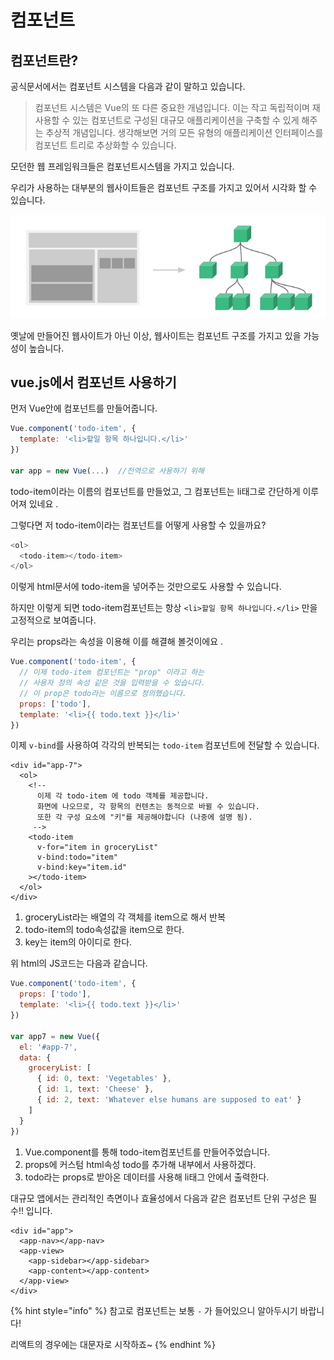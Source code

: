 # 컴포넌트

## 컴포넌트란?

공식문서에서는 컴포넌트 시스템을 다음과 같이 말하고 있습니다. 

> 컴포넌트 시스템은 Vue의 또 다른 중요한 개념입니다. 이는 작고 독립적이며 재사용할 수 있는 컴포넌트로 구성된 대규모 애플리케이션을 구축할 수 있게 해주는 추상적 개념입니다. 생각해보면 거의 모든 유형의 애플리케이션 인터페이스를 컴포넌트 트리로 추상화할 수 있습니다.

모던한 웹 프레임워크들은 컴포넌트시스템을 가지고 있습니다. 

우리가 사용하는 대부분의 웹사이트들은 컴포넌트 구조를 가지고 있어서 시각화 할 수 있습니다. 

![](../.gitbook/assets/image%20%2827%29.png)

옛날에 만들어진 웹사이트가 아닌 이상, 웹사이트는 컴포넌트 구조를 가지고 있을 가능성이 높습니다. 

## vue.js에서 컴포넌트 사용하기

먼저 Vue안에 컴포넌트를 만들어줍니다. 

```javascript
Vue.component('todo-item', {
  template: '<li>할일 항목 하나입니다.</li>'
})

var app = new Vue(...)  //전역으로 사용하기 위해
```

todo-item이라는 이름의 컴포넌트를 만들었고, 그 컴포넌트는 li태그로 간단하게 이루어져 있네요 . 

그렇다면 저 todo-item이라는 컴포넌트를 어떻게 사용할 수 있을까요? 

```javascript
<ol>
  <todo-item></todo-item>
</ol>
```

이렇게 html문서에 todo-item을 넣어주는 것만으로도 사용할 수 있습니다. 

하지만 이렇게 되면 todo-item컴포넌트는 항상 `<li>할일 항목 하나입니다.</li>` 만을 고정적으로 보여줍니다. 

우리는 props라는 속성을 이용해 이를 해결해 볼것이에요 . 

```javascript
Vue.component('todo-item', {
  // 이제 todo-item 컴포넌트는 "prop" 이라고 하는
  // 사용자 정의 속성 같은 것을 입력받을 수 있습니다.
  // 이 prop은 todo라는 이름으로 정의했습니다.
  props: ['todo'],
  template: '<li>{{ todo.text }}</li>'
})
```

이제 `v-bind`를 사용하여 각각의 반복되는 `todo-item` 컴포넌트에 전달할 수 있습니다.

```markup
<div id="app-7">
  <ol>
    <!--
      이제 각 todo-item 에 todo 객체를 제공합니다.
      화면에 나오므로, 각 항목의 컨텐츠는 동적으로 바뀔 수 있습니다.
      또한 각 구성 요소에 "키"를 제공해야합니다 (나중에 설명 됨).
     -->
    <todo-item
      v-for="item in groceryList"
      v-bind:todo="item"
      v-bind:key="item.id"
    ></todo-item>
  </ol>
</div>
```

1. groceryList라는 배열의 각 객체를 item으로 해서 반복
2. todo-item의 todo속성값을 item으로 한다. 
3. key는 item의 아이디로 한다. 

위 html의 JS코드는 다음과 같습니다. 

```javascript
Vue.component('todo-item', {
  props: ['todo'],
  template: '<li>{{ todo.text }}</li>'
})

var app7 = new Vue({
  el: '#app-7',
  data: {
    groceryList: [
      { id: 0, text: 'Vegetables' },
      { id: 1, text: 'Cheese' },
      { id: 2, text: 'Whatever else humans are supposed to eat' }
    ]
  }
})
```

1. Vue.component를 통해 todo-item컴포넌트를 만들어주었습니다. 
2. props에 커스텀 html속성 todo를 추가해 내부에서 사용하겠다. 
3. todo라는 props로 받아온 데이터를 사용해 li태그 안에서 출력한다. 

대규모 앱에서는 관리적인 측면이나 효율성에서 다음과 같은 컴포넌트 단위 구성은 필수!! 입니다. 

```markup
<div id="app">
  <app-nav></app-nav>
  <app-view>
    <app-sidebar></app-sidebar>
    <app-content></app-content>
  </app-view>
</div>
```

{% hint style="info" %}
참고로 컴포넌트는 보통  `-`  가 들어있으니 알아두시기 바랍니다! 

리액트의 경우에는 대문자로 시작하죠~
{% endhint %}

